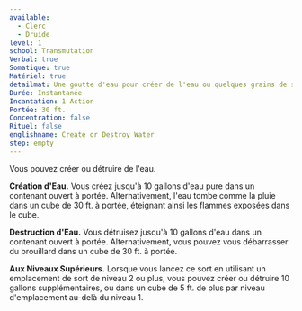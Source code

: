 ```yaml
---
available:
  - Clerc
  - Druide
level: 1
school: Transmutation
Verbal: true
Somatique: true
Matériel: true
detailmat: Une goutte d'eau pour créer de l'eau ou quelques grains de sable pour en détruire
Durée: Instantanée
Incantation: 1 Action
Portée: 30 ft.
Concentration: false
Rituel: false
englishname: Create or Destroy Water
step: empty
---
```

Vous pouvez créer ou détruire de l'eau.

**Création d'Eau.** Vous créez jusqu'à 10 gallons d'eau pure dans un contenant ouvert à portée. Alternativement, l'eau tombe comme la pluie dans un cube de 30 ft. à portée, éteignant ainsi les flammes exposées dans le cube.

**Destruction d'Eau.** Vous détruisez jusqu'à 10 gallons d'eau dans un contenant ouvert à portée. Alternativement, vous pouvez vous débarrasser du brouillard dans un cube de 30 ft. à portée.

**Aux Niveaux Supérieurs.** Lorsque vous lancez ce sort en utilisant un emplacement de sort de niveau 2 ou plus, vous pouvez créer ou détruire 10 gallons supplémentaires, ou dans un cube de 5 ft. de plus par niveau d'emplacement au-delà du niveau 1.
